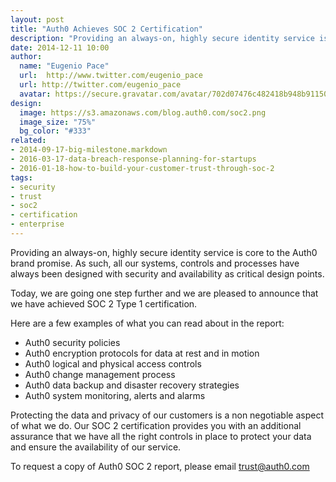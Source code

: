 ```yaml
---
layout: post
title: "Auth0 Achieves SOC 2 Certification"
description: "Providing an always-on, highly secure identity service is core to the Auth0 brand promise."
date: 2014-12-11 10:00
author:
  name: "Eugenio Pace"
  url:  http://www.twitter.com/eugenio_pace
  url: http://twitter.com/eugenio_pace
  avatar: https://secure.gravatar.com/avatar/702d07476c482418b948b911504137a5?s=60
design:
  image: https://s3.amazonaws.com/blog.auth0.com/soc2.png
  image_size: "75%"
  bg_color: "#333"
related:
- 2014-09-17-big-milestone.markdown
- 2016-03-17-data-breach-response-planning-for-startups
- 2016-01-18-how-to-build-your-customer-trust-through-soc-2
tags:
- security
- trust
- soc2
- certification
- enterprise
---
```

Providing an always-on, highly secure identity service is core to the Auth0 brand promise. As such, all our systems, controls and processes have always been designed with security and availability as critical design points.  

Today, we are going one step further and we are pleased to announce that we have achieved SOC 2 Type 1 certification. 

<!-- ![](https://s3.amazonaws.com/blog.auth0.com/soc2.png) -->

<!-- more -->

Here are a few examples of what you can read about in the report:

* Auth0 security policies 
* Auth0 encryption protocols for data at rest and in motion
* Auth0 logical and physical access controls
* Auth0 change management process
* Auth0 data backup and disaster recovery strategies
* Auth0 system monitoring, alerts and alarms

Protecting the data and privacy of our customers is a non negotiable aspect of what we do. Our SOC 2 certification provides you with an additional assurance that we have all the right controls in place to protect your data and ensure the availability of our service.

To request a copy of Auth0 SOC 2 report, please email <trust@auth0.com> 


